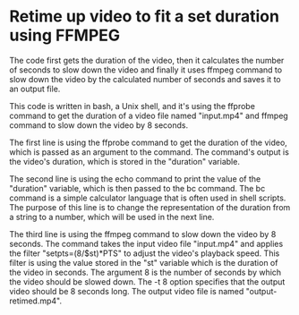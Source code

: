 # Retime up video to fit a set duration using FFMPEG

The code first gets the duration of the video, then it calculates the number of seconds to slow down the video and finally it uses ffmpeg command to slow down the video by the calculated number of seconds and saves it to an output file.

This code is written in bash, a Unix shell, and it's using the ffprobe command to get the duration of a video file named "input.mp4" and ffmpeg command to slow down the video by 8 seconds.

The first line is using the ffprobe command to get the duration of the video, which is passed as an argument to the command. The command's output is the video's duration, which is stored in the "duration" variable.

The second line is using the echo command to print the value of the "duration" variable, which is then passed to the bc command. The bc command is a simple calculator language that is often used in shell scripts. The purpose of this line is to change the representation of the duration from a string to a number, which will be used in the next line.

The third line is using the ffmpeg command to slow down the video by 8 seconds. The command takes the input video file "input.mp4" and applies the filter "setpts=(8/$st)*PTS" to adjust the video's playback speed. This filter is using the value stored in the "st" variable which is the duration of the video in seconds. The argument 8 is the number of seconds by which the video should be slowed down. The -t 8 option specifies that the output video should be 8 seconds long. The output video file is named "output-retimed.mp4".
